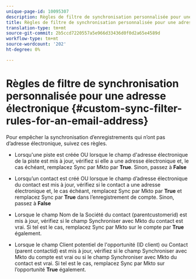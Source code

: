 ```yaml
---
unique-page-id: 10095307
description: Règles de filtre de synchronisation personnalisée pour une adresse électronique - Documents marketing - Documentation du produit
title: Règles de filtre de synchronisation personnalisée pour une adresse électronique
translation-type: tm+mt
source-git-commit: 2b5ccd7220557a5e966d33436d0f0d2a65e4589d
workflow-type: tm+mt
source-wordcount: '202'
ht-degree: 0%

---
```



# Règles de filtre de synchronisation personnalisée pour une adresse électronique {#custom-sync-filter-rules-for-an-email-address}

Pour empêcher la synchronisation d’enregistrements qui n’ont pas d’adresse électronique, suivez ces règles.

* Lorsqu&#39;une piste est créée OU lorsque le champ d&#39;adresse électronique de la piste est mis à jour, vérifiez si elle a une adresse électronique et, le cas échéant, remplacez Sync par Mkto par **True**. Sinon, passez à **False**

* Lorsqu’un contact est créé OU lorsque le champ d’adresse électronique du contact est mis à jour, vérifiez si le contact a une adresse électronique et, le cas échéant, remplacez Sync par Mkto par **True** et remplacez Sync par **True** dans l’enregistrement de compte. Sinon, passez à **False**

* Lorsque le champ Nom de la Société du contact (parentcustomerid) est mis à jour, vérifiez si le champ Synchroniser avec Mkto du contact est vrai. Si tel est le cas, remplacez Sync par Mkto sur le compte par **True** également.
* Lorsque le champ Client potentiel de l&#39;opportunité (ID client) ou Contact (parent contactid) est mis à jour, vérifiez si le champ Synchroniser avec Mkto du compte est vrai ou si le champ Synchroniser avec Mkto du contact est vrai. Si tel est le cas, remplacez Sync par Mkto sur l’opportunité **True** également.
